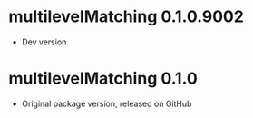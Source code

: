 # multilevelMatching 0.1.0.9002

- Dev version

# multilevelMatching 0.1.0

- Original package version, released on GitHub
